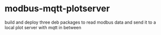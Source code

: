 # modbus-mqtt-plotserver
build and deploy three deb packages to read modbus data and send it to a local plot server with mqtt in between
